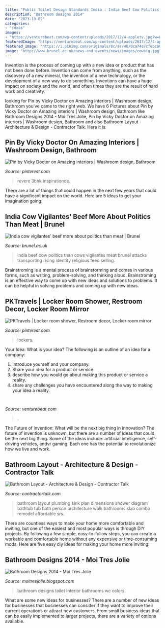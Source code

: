 ```yaml
---
title: "Public Toilet Design Standards India : India Beef Cow Politics Than Cows Vigilantes Meat Brunel Attacks Transporting Rising Identity Religious Feed Selling"
description: "Bathroom designs 2014"
date: "2023-10-02"
categories:
- "ideas"
images:
- "https://venturebeat.com/wp-content/uploads/2017/12/4-appletv.jpg?w=800"
featuredImage: "https://venturebeat.com/wp-content/uploads/2017/12/4-appletv.jpg?w=800"
featured_image: "https://i.pinimg.com/originals/8c/a7/48/8ca7487cfebca0727f818dda8aab1177.jpg"
image: "http://www.brunel.ac.uk/news-and-events/news/images/cowbig.jpg"
---
```



Invention is the process of coming up with a new idea or product that has not been done before. Invention can come from anything, such as the discovery of a new mineral, the invention of a new technology, or the development of a new way to do something. Inventions can have a huge impact on society and the world, and often times they are the result of hard work and creativity.

	

		
looking for Pin by Vicky Doctor on Amazing interiors | Washroom design, Bathroom you've came to the right web. We have 6 Pictures about Pin by Vicky Doctor on Amazing interiors | Washroom design, Bathroom like Bathroom Designs 2014 - Moi Tres Jolie, Pin by Vicky Doctor on Amazing interiors | Washroom design, Bathroom and also Bathroom Layout - Architecture &amp; Design - Contractor Talk. Here it is:
		
    
## Pin By Vicky Doctor On Amazing Interiors | Washroom Design, Bathroom

<img loading=lazy src="https://i.pinimg.com/originals/8c/a7/48/8ca7487cfebca0727f818dda8aab1177.jpg" onerror="this.onerror=null;this.src='https://tse3.mm.bing.net/th?id=OIP.cr9HSjnul01mV_UTJVZ0nQHaLF&amp;pid=15.1';" alt="Pin by Vicky Doctor on Amazing interiors | Washroom design, Bathroom">

_Source: pinterest.com_

>revere 3bhk inspirationde. 

	

There are a lot of things that could happen in the next few years that could have a significant impact on the world. Here are 5 ideas to get your imagination going: 

    
## India Cow Vigilantes&#039; Beef More About Politics Than Meat | Brunel

<img loading=lazy src="http://www.brunel.ac.uk/news-and-events/news/images/cowbig.jpg" onerror="this.onerror=null;this.src='https://tse3.mm.bing.net/th?id=OIP.F9Lu8Zd0WNQMPdd1Qb_rsgHaEW&amp;pid=15.1';" alt="India cow vigilantes&#039; beef more about politics than meat | Brunel">

_Source: brunel.ac.uk_

>india beef cow politics than cows vigilantes meat brunel attacks transporting rising identity religious feed selling. 

	

Brainstroming is a mental process of brainstorming and comes in various forms, such as writing, problem-solving, and thinking aloud. Brainstroming is an effective way to come up with new ideas and solutions to problems. It can be helpful in solving problems and coming up with new ideas.

    
## PKTravels | Locker Room Shower, Restroom Decor, Locker Room Mirror

<img loading=lazy src="https://i.pinimg.com/originals/d3/c6/b4/d3c6b4caad6b4f8edb747fa9537457d5.png" onerror="this.onerror=null;this.src='https://tse3.mm.bing.net/th?id=OIP.Sa5AUqEAQeW0_DOobAzP0QHaJl&amp;pid=15.1';" alt="PKTravels | Locker room shower, Restroom decor, Locker room mirror">

_Source: pinterest.com_

>lockers. 

	

Your Idea: What is your idea?
The following is an outline of an idea for a company:
1. Introduce yourself and your company.
2. Share your idea for a product or service.
3. describe how you would go about making this product or service a reality.
4. share any challenges you have encountered along the way to making your idea a reality.

    
## 

<img loading=lazy src="https://venturebeat.com/wp-content/uploads/2017/12/4-appletv.jpg?w=800" onerror="this.onerror=null;this.src='https://tse2.mm.bing.net/th?id=OIP.Q3mNJqcM6iwujXy1dFWR4gHaEo&amp;pid=15.1';" alt="">

_Source: venturebeat.com_

>. 

	

The Future of Invention: What will be the next big thing in innovation?
The future of invention is unknown, but there are a number of ideas that could be the next big thing. Some of the ideas include: artificial intelligence, self-driving vehicles, andvr gaming. Each one has the potential to revolutionize how we live and work.

    
## Bathroom Layout - Architecture &amp; Design - Contractor Talk

<img loading=lazy src="https://www.contractortalk.com/attachments/f116/47106d1303508539-bathroom-layout-luongo-layout1-model-1-.jpg" onerror="this.onerror=null;this.src='https://tse2.mm.bing.net/th?id=OIP.ltMO7Hv92k2UOf24mtu1FwHaJl&amp;pid=15.1';" alt="Bathroom Layout - Architecture &amp; Design - Contractor Talk">

_Source: contractortalk.com_

>bathroom layout plumbing sink plan dimensions shower diagram bathtub tub bath person architecture walk bathrooms slab combo remodel affordable srs. 

	

There are countless ways to make your home more comfortable and inviting, but one of the easiest and most popular ways is through DIY projects. By following a few simple, easy-to-follow steps, you can create a workable and comfortable home without any expensive or time-consuming mods. Here are five easy diy ideas for making your home more inviting: 

    
## Bathroom Designs 2014 - Moi Tres Jolie

<img loading=lazy src="http://4.bp.blogspot.com/-YLyUf_SkRpI/UtVv0ItQXFI/AAAAAAAAAHM/4ijjzLPot1g/s1600/Bathroom+Designs+2014+2.jpg" onerror="this.onerror=null;this.src='https://tse1.mm.bing.net/th?id=OIP.j7eCrGbvc1nufMU6UKb4KAHaF9&amp;pid=15.1';" alt="Bathroom Designs 2014 - Moi Tres Jolie">

_Source: moitresjolie.blogspot.com_

>bathroom designs toilet interior bathrooms wc colors. 

	

What are some new ideas for businesses?
There are a number of new ideas for businesses that businesses can consider if they want to improve their current operations or attract new customers. From small business ideas that can be easily implemented to larger projects, there are a variety of options available.

